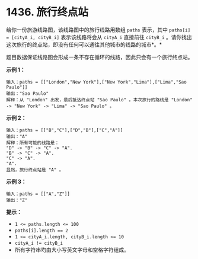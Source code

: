 # 1436. 旅行终点站

给你一份旅游线路图，该线路图中的旅行线路用数组 `paths` 表示，其中 `paths[i] = [cityA_i, cityB_i]` 表示该线路将会从 `cityA_i` 直接前往 `cityB_i` 。请你找出这次旅行的终点站，即没有任何可以通往其他城市的线路的城市*。*

题目数据保证线路图会形成一条不存在循环的线路，因此只会有一个旅行终点站。

**示例 1：**

```()
输入：paths = [["London","New York"],["New York","Lima"],["Lima","Sao Paulo"]]
输出："Sao Paulo" 
解释：从 "London" 出发，最后抵达终点站 "Sao Paulo" 。本次旅行的路线是 "London" -> "New York" -> "Lima" -> "Sao Paulo" 。
```

**示例 2：**

```()
输入：paths = [["B","C"],["D","B"],["C","A"]]
输出："A"
解释：所有可能的线路是：
"D" -> "B" -> "C" -> "A". 
"B" -> "C" -> "A". 
"C" -> "A". 
"A". 
显然，旅行终点站是 "A" 。
```

**示例 3：**

```()
输入：paths = [["A","Z"]]
输出："Z"
```

**提示：**

- `1 <= paths.length <= 100`
- `paths[i].length == 2`
- `1 <= cityA_i.length, cityB_i.length <= 10`
- `cityA_i != cityB_i`
- 所有字符串均由大小写英文字母和空格字符组成。
